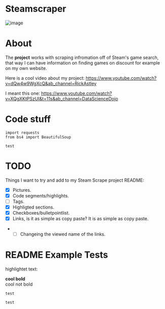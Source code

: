 # Steamscraper

![image](https://github.com/Wilisimple4u/SteamScrape/assets/112163287/5c06ab44-ddbf-44b8-94c6-5c757baada0f)

#

# About

The **project** works with scraping infromation off of Steam's game search, that way I can have information on finding games on discount for example on my own website.  

Here is a cool video about my project: https://www.youtube.com/watch?v=dQw4w9WgXcQ&ab_channel=RickAstley

I meant this one: https://www.youtube.com/watch?v=XQgXKtPSzUI&t=11s&ab_channel=DataScienceDojo

#

# Code stuff
```
import requests
from bs4 import BeautifulSoup
```

~~~
test
~~~

#

# TODO

Things I want to try and add to my Steam Scrape project README:
- [x] Pictures.
- [x] Code segments/highlights.
- [ ] Tags.
- [x] Highligted sections.
- [x] Checkboxes/bulletpointlist.
- [x] Links, is it as simple as copy paste? It is as simple as copy paste.
- - [ ] Changeing the viewed name of the links.

#

# README Example Tests

highlightet text:

**cool bold**  
cool not bold  

`test`

``test``
